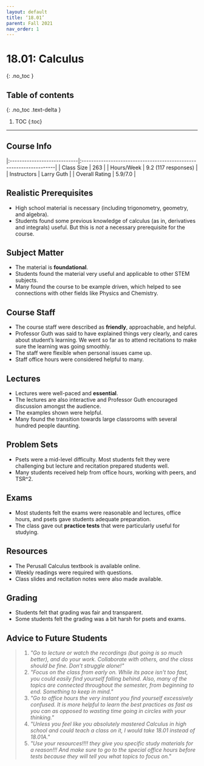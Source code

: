 ```yaml
---
layout: default
title: ‘18.01’
parent: Fall 2021
nav_order: 1
---
```


# 18.01: Calculus
{: .no_toc }

## Table of contents
{: .no_toc .text-delta }

1. TOC
{:toc}

---

## Course Info

|:----------------------------|:-------------------------------------------------------------------|
| Class Size    		| 263                                                      		|
| Hours/Week        	| 9.2 (117 responses)                                          	| 
| Instructors         	| Larry Guth			                                   |
| Overall Rating	| 5.9/7.0						|

## Realistic Prerequisites
* High school material is necessary (including trigonometry, geometry, and algebra).
* Students found some previous knowledge of calculus (as in, derivatives and integrals) useful. But this is *not* a necessary prerequisite for the course.

## Subject Matter
* The material is **foundational**.
* Students found the material very useful and applicable to other STEM subjects.
* Many found the course to be example driven, which helped to see connections with other fields like Physics and Chemistry.

## Course Staff
* The course staff were described as **friendly**, approachable, and helpful. 
* Professor Guth was said to have explained things very clearly, and cares about student’s learning. We went so far as to attend recitations to make sure the learning was going smoothly.
* The staff were flexible when personal issues came up.
* Staff office hours were considered helpful to many.

## Lectures
* Lectures were well-paced and **essential**. 
* The lectures are also interactive and Professor Guth encouraged discussion amongst the audience.
* The examples shown were helpful. 
* Many found the transition towards large classrooms with several hundred people daunting.

## Problem Sets
* Psets were a mid-level difficulty. Most students felt they were challenging but lecture and recitation prepared students well.
* Many students received help from office hours, working with peers, and TSR^2.

## Exams
* Most students felt the exams were reasonable and lectures, office hours, and psets gave students adequate preparation.
* The class gave out **practice tests** that were particularly useful for studying.

## Resources
* The Perusall Calculus textbook is available online.
* Weekly readings were required with questions.
* Class slides and recitation notes were also made available.

## Grading
* Students felt that grading was fair and transparent.
* Some students felt the grading was a bit harsh for psets and exams.

## Advice to Future Students
> 1. *"Go to lecture or watch the recordings (but going is so much better), and do your work. Collaborate with others, and the class should be fine. Don’t struggle alone!"* 
> 2. *"Focus on the class from early on. While its pace isn't too fast, you could easily find yourself falling behind. Also, many of the topics are connected throughout the semester, from beginning to end. Something to keep in mind."*
> 3. *"Go to office hours the very instant you find yourself excessively confused. It is more helpful to learn the best practices as fast as you can as opposed to wasting time going in circles with your thinking."*
> 4. *"Unless you feel like you absolutely mastered Calculus in high school and could teach a class on it, I would take 18.01 instead of 18.01A."*
> 5. *"Use your resources!!!! they give you specific study materials for a reason!!! And make sure to go to the special office hours before tests because they will tell you what topics to focus on."*
